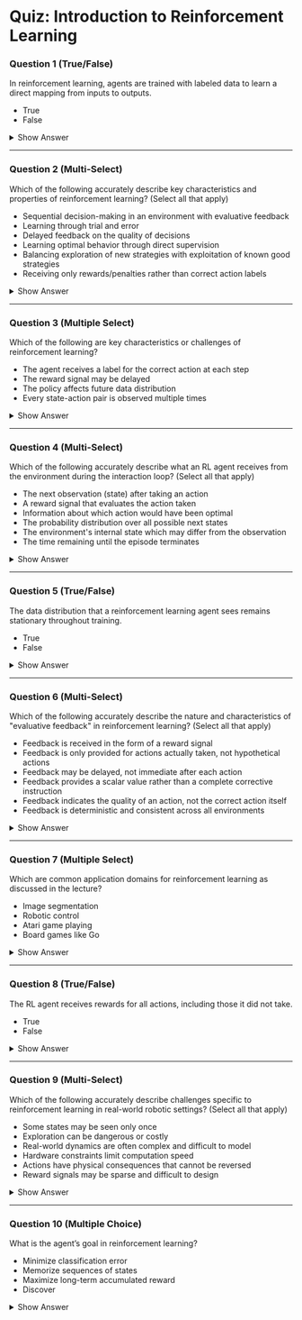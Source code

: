 # Quiz: Introduction to Reinforcement Learning

### Question 1 (True/False)
In reinforcement learning, agents are trained with labeled data to learn a direct mapping from inputs to outputs.

- True  
- False

<details>
<summary>Show Answer</summary>

**Correct Answer:** False  
**Explanation:**  
Unlike supervised learning, reinforcement learning does not rely on labeled data.  
> "We will not receive supervision in the form of the correct decision... instead, we will only receive evaluative feedback in the form of reward for the decision..."
</details>

---

### Question 2 (Multi-Select)
Which of the following accurately describe key characteristics and properties of reinforcement learning? (Select all that apply)

- Sequential decision-making in an environment with evaluative feedback
- Learning through trial and error
- Delayed feedback on the quality of decisions
- Learning optimal behavior through direct supervision
- Balancing exploration of new strategies with exploitation of known good strategies
- Receiving only rewards/penalties rather than correct action labels

<details>
<summary>Show Answer</summary>

**Correct Answers:** ✅ Sequential decision-making with evaluative feedback, ✅ Learning through trial and error, ✅ Delayed feedback, ✅ Balancing exploration and exploitation, ✅ Receiving rewards/penalties not labels  
**Explanation:**  
Reinforcement learning involves multiple key characteristics beyond just the basic definition.  
> "Reinforcement learning can be defined in one sentence as a sequential decision making in an environment with evaluative feedback."
> "A key characteristic is that the agent receives delayed feedback, making it difficult to determine which actions led to rewards."
> "RL algorithms must balance exploration of new strategies with exploitation of known successful strategies."
</details>

---

### Question 3 (Multiple Select)
Which of the following are key characteristics or challenges of reinforcement learning?

- The agent receives a label for the correct action at each step  
- The reward signal may be delayed  
- The policy affects future data distribution  
- Every state-action pair is observed multiple times

<details>
<summary>Show Answer</summary>

**Correct Answers:** The reward signal may be delayed, The policy affects future data distribution  
**Explanation:**  
RL faces unique challenges like delayed rewards and non-stationary data caused by policy updates.  
> "The reward may be delayed and it can only happen at the end of the task..."  
> "Any updates made to the policy... will change the data distribution... making this distribution non stationary."
</details>

---

### Question 4 (Multi-Select)
Which of the following accurately describe what an RL agent receives from the environment during the interaction loop? (Select all that apply)

- The next observation (state) after taking an action
- A reward signal that evaluates the action taken
- Information about which action would have been optimal
- The probability distribution over all possible next states
- The environment's internal state which may differ from the observation
- The time remaining until the episode terminates

<details>
<summary>Show Answer</summary>

**Correct Answers:** ✅ The next observation/state, ✅ A reward signal  
**Explanation:**  
The agent receives both the new observation and the reward after taking an action, but not the other information.  
> "...the agent will receive an observation... it will execute an action... and produce a new observation... as well as a reward..."
> "The agent does not receive information about what the optimal action would have been, nor does it typically have access to the environment's full internal state."
</details>

---

### Question 5 (True/False)
The data distribution that a reinforcement learning agent sees remains stationary throughout training.

- True  
- False

<details>
<summary>Show Answer</summary>

**Correct Answer:** False  
**Explanation:**  
The data distribution is non-stationary because the policy changes what data the agent sees.  
> "...will change the data distribution of states and rewards... making this distribution non stationary."
</details>

---

### Question 6 (Multi-Select)
Which of the following accurately describe the nature and characteristics of "evaluative feedback" in reinforcement learning? (Select all that apply)

- Feedback is received in the form of a reward signal
- Feedback is only provided for actions actually taken, not hypothetical actions
- Feedback may be delayed, not immediate after each action
- Feedback provides a scalar value rather than a complete corrective instruction
- Feedback indicates the quality of an action, not the correct action itself
- Feedback is deterministic and consistent across all environments

<details>
<summary>Show Answer</summary>

**Correct Answers:** ✅ Received as reward signal, ✅ Only provided for actions taken, ✅ May be delayed, ✅ Provides scalar value, ✅ Indicates quality not correctness  
**Explanation:**  
Evaluative feedback has multiple key characteristics that distinguish it from instructional feedback.  
> "Evaluative feedback means that the agent... receive rewards... only for the actions that it did take and not for the actions that did not take."
> "The reward signal merely evaluates actions, rather than instructing which action is correct."
> "The reward signal might be delayed, making it challenging to determine which action in a sequence led to a positive outcome."
</details>

---

### Question 7 (Multiple Select)
Which are common application domains for reinforcement learning as discussed in the lecture?

- Image segmentation  
- Robotic control  
- Atari game playing  
- Board games like Go

<details>
<summary>Show Answer</summary>

**Correct Answers:** Robotic control, Atari game playing, Board games like Go  
**Explanation:**  
These specific applications are mentioned in the lecture.  
> "Here is an instance of a robotic control task..."  
> "RL applied to learn how to play Atari video games..."  
> "RL has also been applied to games like go..."
</details>

---

### Question 8 (True/False)
The RL agent receives rewards for all actions, including those it did not take.

- True  
- False

<details>
<summary>Show Answer</summary>

**Correct Answer:** False  
**Explanation:**  
Only actions that are actually taken receive rewards.  
> "...the agent is supposed to pick actions and receive rewards... only for the actions that it did take and not for the actions that did not take."
</details>

---

### Question 9 (Multi-Select)
Which of the following accurately describe challenges specific to reinforcement learning in real-world robotic settings? (Select all that apply)

- Some states may be seen only once
- Exploration can be dangerous or costly
- Real-world dynamics are often complex and difficult to model
- Hardware constraints limit computation speed
- Actions have physical consequences that cannot be reversed
- Reward signals may be sparse and difficult to design

<details>
<summary>Show Answer</summary>

**Correct Answers:** ✅ States seen only once, ✅ Exploration can be dangerous/costly, ✅ Complex dynamics, ✅ Hardware constraints, ✅ Physical consequences, ✅ Sparse rewards  
**Explanation:**  
Real-world robotics faces numerous challenges that make RL particularly difficult.  
> "...the agent will see certain states only once and never again in his lifetime, making it difficult to learn from past mistakes."
> "In real-world settings, exploration can lead to physical damage, and the dynamics are often complex and difficult to model accurately."
> "The hardware constraints and physical consequences of actions create additional challenges not present in simulated environments."
</details>

---

### Question 10 (Multiple Choice)
What is the agent’s goal in reinforcement learning?

- Minimize classification error  
- Memorize sequences of states  
- Maximize long-term accumulated reward  
- Discover

<details>
<summary>Show Answer</summary>

**Correct Answer:** Maximize long-term accumulated reward  
**Explanation:**  
The core objective of the agent is long-term reward maximization.  
> "The objective of this agent is to maximize the reward it will get from the environment in the long run."
</details>

